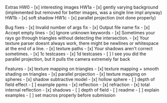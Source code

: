 Extras
    HW0
    - [x] interesting images
    HW1a
    - [x] gently varying background (implemented but removed for better images, was a single line impl anyway)
    HW1b
    - [x] soft shadow
    HW1c
    - [x] parallel projection (not done properly)

Bug fixes
    - [x] Invalid number of args fix
    - [x] Output file name fix
    - [x] Accept empty lines
    - [x] Ignore unknown keywords
    - [x] Sometimes your rays go through triangles without detecting the intersection.
    - [x] Your texture parser doesnt always work, there might be newlines or whitespace at the end of a line.
    - [x] texture paths
    - [x] Your shadows aren't correct sometimes.
    - [x] 1c testcases
    - [x] 1d testcases
    - [ ] I see you did the parallel projection, but it pulls the camera extremely far back

Features
    - [x] texture mapping on triangles
    - [x] texture mapping + smooth shading on triangles
    - [x] parallel projection
    - [x] texture mapping on spheres
    - [x] shadow subtractive model
    - [x] hollow sphere
    - [ ] depth of field effect
    - [ ] example ppms
        - [x] reflection
        - [x] refraction
        - [x] total internal reflection
        - [x] shadows
        - [ ] depth of field
    - [ ] readme
        - [ ] explain examples
    - [ ] set macros properly before submission

